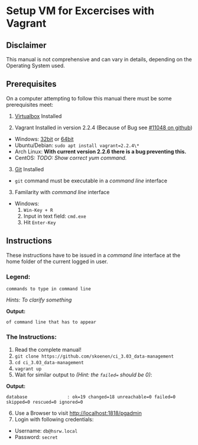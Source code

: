# Setup VM for Excercises with Vagrant

## Disclaimer

This manual is not comprehensive and can vary in details, depending on the
Operating System used.

## Prerequisites

On a computer attempting to follow this manual there must be some prerequisites
meet:

1. [Virtualbox](https://www.virtualbox.org/wiki/Downloads) Installed

2. Vagrant Installed in version 2.2.4
  (Because of Bug see [#11048 on github](https://github.com/hashicorp/vagrant/issues/11048))
  - Windows:
    [32bit](https://releases.hashicorp.com/vagrant/2.2.4/vagrant_2.2.4_i686.msi)
    or
    [64bit](https://releases.hashicorp.com/vagrant/2.2.4/vagrant_2.2.4_x86_64.msi)
  - Ubuntu/Debian: `sudo apt install vagrant=2.2.4\*`
  - Arch Linux: **With current version 2.2.6 there is a bug preventing this.**
  - CentOS: _TODO: Show correct yum command._

3. [Git](https://git-scm.com/) Installed
  - `git` command must be executable in a _command line_ interface

3. Familarity with _command line_ interface
  - Windows:
    1. `Win-Key + R`
    2. Input in text field: `cmd.exe`
    3. Hit `Enter-Key`

## Instructions

These instructions have to be issued in a _command line_ interface at the home
folder of the current logged in user.

### Legend:

`commands to type in command line`

_Hints: To clarify something_

**Output:**
```
of command line that has to appear
```

### The Instructions:

1. Read the complete manual!
2. `git clone https://github.com/skoenen/ci_3.03_data-management`
3. `cd ci_3.03_data-management`
4. `vagrant up`
5. Wait for similar output to _(Hint: the `failed=` should be 0)_:

  **Output:**

  ```
  database               : ok=19 changed=18 unreachable=0 failed=0 skipped=0 rescued=0 ignored=0
  ```
6. Use a Browser to visit
   [http://localhost:1818/pgadmin](http://localhost:1818/pgadmin)
7. Login with following credentials:
  - Username: `db@hsrw.local`
  - Password: `secret`

